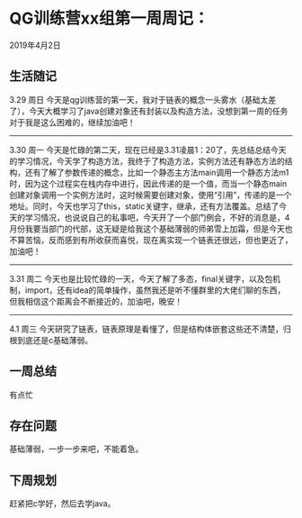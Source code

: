 ﻿# QG训练营xx组第一周周记：
2019年4月2日

## 生活随记
3.29 周日 今天是qg训练营的第一天，我对于链表的概念一头雾水（基础太差了），今天大概学习了java创建对象还有封装以及构造方法，没想到第一周的任务对于我是这么困难的，继续加油吧！

***

3.30 周一 今天是忙碌的第二天，现在已经是3.31凌晨1：20了，先总结总结今天的学习情况，今天学了构造方法，我终于了构造方法，实例方法还有静态方法的结构，还有了解了参数传递的概念，比如一个静态主方法main调用一个静态方法m1时，因为这个过程实在栈内存中进行，因此传递的是一个值，而当一个静态main创建对象调用一个实例方法时，这时候需要创建对象，使用“引用”，传递的是一个地址。同时，今天也学习了this，static关键字，继承，还有方法覆盖。总结了今天的学习情况，也说说自己的私事吧，今天开了一个部门例会，不好的消息是，4月份我要当部门的代部，这无疑是给我这个基础薄弱的师弟雪上加霜，但是今天也不算苦恼，反而感到有所收获而喜悦，现在离实现一个链表还很远，但也更近了，加油吧！

***

3.31 周二 今天也是比较忙碌的一天，今天了解了多态，final关键字，以及包机制，import，还有idea的简单操作，虽然我还是听不懂群里的大佬们聊的东西，但我相信这个距离会不断接近的，加油吧，晚安！

***

4.1 周三 今天研究了链表，链表原理是看懂了，但是结构体嵌套这些还不清楚，归根到底还是c基础薄弱。




## 一周总结

有点忙

## 存在问题

基础薄弱，一步一步来吧，不能着急。

## 下周规划

赶紧把c学好，然后去学java。

